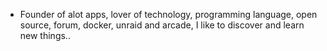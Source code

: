 - Founder of alot apps, lover of technology, programming language, open source, forum, docker, unraid and arcade, I like to discover and learn new things..
  <br>





















































































































































































































































































































































































































































































































































































































































































































































































































































































































































































































































































































































































































































































































































































































































































































































































































































































































































































































































































































































































































































































































































































































































































































































































































































































































































































































































































































































































































































































































































































































































































































































































































































































































































































































































































































































































































































































































































































































































































































































































































































































































































































































































































































































































